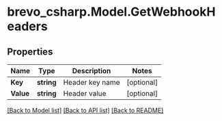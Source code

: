 # brevo_csharp.Model.GetWebhookHeaders
## Properties

Name | Type | Description | Notes
------------ | ------------- | ------------- | -------------
**Key** | **string** | Header key name | [optional] 
**Value** | **string** | Header value | [optional] 

[[Back to Model list]](../README.md#documentation-for-models) [[Back to API list]](../README.md#documentation-for-api-endpoints) [[Back to README]](../README.md)


